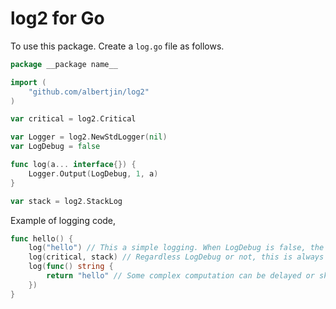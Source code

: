 # log2 for Go

To use this package. Create a `log.go` file as follows.

```go
package __package name__

import (
    "github.com/albertjin/log2"
)

var critical = log2.Critical

var Logger = log2.NewStdLogger(nil)
var LogDebug = false

func log(a... interface{}) {
    Logger.Output(LogDebug, 1, a)
}

var stack = log2.StackLog
```

Example of logging code,

```go
func hello() {
    log("hello") // This a simple logging. When LogDebug is false, the log is muted.
    log(critical, stack) // Regardless LogDebug or not, this is always logged.
    log(func() string {
        return "hello" // Some complex computation can be delayed or skipped.
    })
}
```